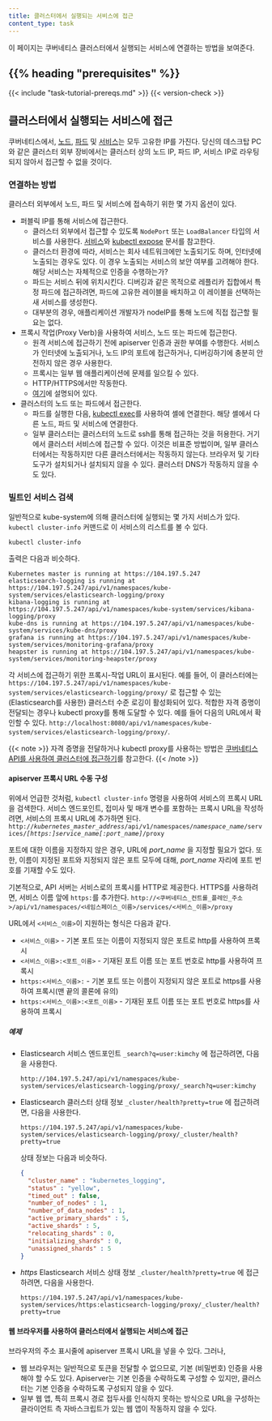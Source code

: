 ```yaml
---
title: 클러스터에서 실행되는 서비스에 접근
content_type: task
---
```


<!-- overview -->
이 페이지는 쿠버네티스 클러스터에서 실행되는 서비스에 연결하는 방법을 보여준다.


## {{% heading "prerequisites" %}}


{{< include "task-tutorial-prereqs.md" >}} {{< version-check >}}


<!-- steps -->

## 클러스터에서 실행되는 서비스에 접근

쿠버네티스에서, [노드](/ko/docs/concepts/architecture/nodes/),
[파드](/ko/docs/concepts/workloads/pods/) 및 [서비스](/ko/docs/concepts/services-networking/service/)는 모두
고유한 IP를 가진다. 당신의 데스크탑 PC와 같은 클러스터 외부 장비에서는
클러스터 상의 노드 IP, 파드 IP, 서비스 IP로 라우팅되지 않아서 
접근할 수 없을 것이다.

### 연결하는 방법

클러스터 외부에서 노드, 파드 및 서비스에 접속하기 위한 몇 가지 옵션이 있다.

  - 퍼블릭 IP를 통해 서비스에 접근한다.
    - 클러스터 외부에서 접근할 수 있도록 `NodePort` 또는 `LoadBalancer` 타입의
      서비스를 사용한다. [서비스](/ko/docs/concepts/services-networking/service/)와
      [kubectl expose](/docs/reference/generated/kubectl/kubectl-commands/#expose) 문서를 참고한다.
    - 클러스터 환경에 따라, 서비스는 회사 네트워크에만 노출되기도 하며,
      인터넷에 노출되는 경우도 있다. 이 경우 노출되는 서비스의 보안 여부를 고려해야 한다.
      해당 서비스는 자체적으로 인증을 수행하는가?
    - 파드는 서비스 뒤에 위치시킨다. 디버깅과 같은 목적으로 레플리카 집합에서 특정 파드에 접근하려면,
      파드에 고유한 레이블을 배치하고 이 레이블을 선택하는 새 서비스를 생성한다.
    - 대부분의 경우, 애플리케이션 개발자가 nodeIP를 통해 노드에 직접
      접근할 필요는 없다.
  - 프록시 작업(Proxy Verb)을 사용하여 서비스, 노드 또는 파드에 접근한다.
    - 원격 서비스에 접근하기 전에 apiserver 인증과 권한 부여를 수행한다.
      서비스가 인터넷에 노출되거나, 노드 IP의 포트에 접근하거나, 디버깅하기에
      충분히 안전하지 않은 경우 사용한다.
    - 프록시는 일부 웹 애플리케이션에 문제를 일으킬 수 있다.
    - HTTP/HTTPS에서만 작동한다.
    - [여기](#apiserver-프록시-url-수동-구성)에 설명되어 있다.
  - 클러스터의 노드 또는 파드에서 접근한다.
    - 파드를 실행한 다음, [kubectl exec](/docs/reference/generated/kubectl/kubectl-commands/#exec)를 사용하여 셸에 연결한다.
      해당 셸에서 다른 노드, 파드 및 서비스에 연결한다.
    - 일부 클러스터는 클러스터의 노드로 ssh를 통해 접근하는 것을 허용한다. 거기에서 클러스터 서비스에
      접근할 수 있다. 이것은 비표준 방법이며, 일부 클러스터에서는 작동하지만 다른 클러스터에서는
      작동하지 않는다. 브라우저 및 기타 도구가 설치되거나 설치되지 않을 수 있다. 클러스터 DNS가 작동하지 않을 수도 있다.

### 빌트인 서비스 검색

일반적으로 kube-system에 의해 클러스터에 실행되는 몇 가지 서비스가 있다. 
`kubectl cluster-info` 커맨드로 이 서비스의 리스트를 볼 수 있다.

```shell
kubectl cluster-info
```

출력은 다음과 비슷하다.

```
Kubernetes master is running at https://104.197.5.247
elasticsearch-logging is running at https://104.197.5.247/api/v1/namespaces/kube-system/services/elasticsearch-logging/proxy
kibana-logging is running at https://104.197.5.247/api/v1/namespaces/kube-system/services/kibana-logging/proxy
kube-dns is running at https://104.197.5.247/api/v1/namespaces/kube-system/services/kube-dns/proxy
grafana is running at https://104.197.5.247/api/v1/namespaces/kube-system/services/monitoring-grafana/proxy
heapster is running at https://104.197.5.247/api/v1/namespaces/kube-system/services/monitoring-heapster/proxy
```

각 서비스에 접근하기 위한 프록시-작업 URL이 표시된다.
예를 들어, 이 클러스터에는 `https://104.197.5.247/api/v1/namespaces/kube-system/services/elasticsearch-logging/proxy/` 로
접근할 수 있는 (Elasticsearch를 사용한) 클러스터 수준 로깅이 활성화되어 있다. 적합한 자격 증명이 전달되는 경우나 kubectl proxy를 통해 도달할 수 있다. 예를 들어 다음의 URL에서 확인할 수 있다.
`http://localhost:8080/api/v1/namespaces/kube-system/services/elasticsearch-logging/proxy/`.

{{< note >}}
자격 증명을 전달하거나 kubectl proxy를 사용하는 방법은 [쿠버네티스 API를 사용하여 클러스터에 접근하기](/ko/docs/tasks/administer-cluster/access-cluster-api/)를 참고한다.
{{< /note >}}

#### apiserver 프록시 URL 수동 구성

위에서 언급한 것처럼, `kubectl cluster-info` 명령을 사용하여 서비스의 프록시 URL을 검색한다. 서비스 엔드포인트, 접미사 및 매개 변수를 포함하는 프록시 URL을 작성하려면, 서비스의 프록시 URL에 추가하면 된다.
`http://`*`kubernetes_master_address`*`/api/v1/namespaces/`*`namespace_name`*`/services/`*`[https:]service_name[:port_name]`*`/proxy`

포트에 대한 이름을 지정하지 않은 경우, URL에 *port_name* 을 지정할 필요가 없다. 또한, 이름이 지정된 포트와 지정되지 않은 포트 모두에 대해, *port_name* 자리에 포트 번호를 기재할 수도 있다.

기본적으로, API 서버는 서비스로의 프록시를 HTTP로 제공한다. HTTPS를 사용하려면, 서비스 이름 앞에 `https:`를 추가한다.
`http://<쿠버네티스_컨트롤_플레인_주소>/api/v1/namespaces/<네임스페이스_이름>/services/<서비스_이름>/proxy`

URL에서 `<서비스_이름>`이 지원하는 형식은 다음과 같다.

* `<서비스_이름>` - 기본 포트 또는 이름이 지정되지 않은 포트로 http를 사용하여 프록시
* `<서비스_이름>:<포트_이름>` - 기재된 포트 이름 또는 포트 번호로 http를 사용하여 프록시
* `https:<서비스_이름>:` - 기본 포트 또는 이름이 지정되지 않은 포트로 https를 사용하여 프록시(맨 끝의 콜론에 유의)
* `https:<서비스_이름>:<포트_이름>` - 기재된 포트 이름 또는 포트 번호로 https를 사용하여 프록시

##### 예제

* Elasticsearch 서비스 엔드포인트 `_search?q=user:kimchy` 에 접근하려면, 다음을 사용한다.

    ```
    http://104.197.5.247/api/v1/namespaces/kube-system/services/elasticsearch-logging/proxy/_search?q=user:kimchy
    ```

* Elasticsearch 클러스터 상태 정보 `_cluster/health?pretty=true` 에 접근하려면, 다음을 사용한다.

    ```
    https://104.197.5.247/api/v1/namespaces/kube-system/services/elasticsearch-logging/proxy/_cluster/health?pretty=true
    ```

    상태 정보는 다음과 비슷하다.

    ```json
    {
      "cluster_name" : "kubernetes_logging",
      "status" : "yellow",
      "timed_out" : false,
      "number_of_nodes" : 1,
      "number_of_data_nodes" : 1,
      "active_primary_shards" : 5,
      "active_shards" : 5,
      "relocating_shards" : 0,
      "initializing_shards" : 0,
      "unassigned_shards" : 5
    }
    ```

* *https* Elasticsearch 서비스 상태 정보 `_cluster/health?pretty=true` 에 접근하려면, 다음을 사용한다.

    ```
    https://104.197.5.247/api/v1/namespaces/kube-system/services/https:elasticsearch-logging/proxy/_cluster/health?pretty=true
    ```

#### 웹 브라우저를 사용하여 클러스터에서 실행되는 서비스에 접근

브라우저의 주소 표시줄에 apiserver 프록시 URL을 넣을 수 있다. 그러나,

  - 웹 브라우저는 일반적으로 토큰을 전달할 수 없으므로, 기본 (비밀번호) 인증을 사용해야 할 수도 있다. Apiserver는 기본 인증을 수락하도록 구성할 수 있지만,
    클러스터는 기본 인증을 수락하도록 구성되지 않을 수 있다.
  - 일부 웹 앱, 특히 프록시 경로 접두사를 인식하지 못하는 방식으로 URL을 구성하는 클라이언트 측 자바스크립트가 있는
    웹 앱이 작동하지 않을 수 있다.
